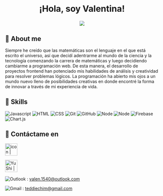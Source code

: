 <br />
<div align="center">

<h1 align="center">¡Hola, soy Valentina!</h1>
<h3 align="center">
  
![](https://user-images.githubusercontent.com/107264908/201364411-571510b3-31a7-4d94-857e-4e3d904a7c0a.gif)
  
  </div>

## :star2: About me
  
  Siempre he creído que las matemáticas son el lenguaje en el
que está escrito el universo, así que decidí adentrarme al
mundo de la ciencia y la tecnología comenzando la carrera de
matemáticas y luego decidiendo cambiarme a programación
web. De esta manera, el desarrollo de proyectos frontend han
potenciado mis habilidades de análisis y creatividad para
resolver problemas lógicos. La programación ha abierto mis
ojos a un mundo nuevo lleno de posibilidades creativas en
donde encontré la forma de innovar a través de mi experiencia
de vida.

## :space_invader: Skills
  
  
![Javascript](https://img.shields.io/badge/JavaScript-F7DF1E?style=for-the-badge&logo=javascript&logoColor=black)
![HTML](https://img.shields.io/badge/HTML5-E34F26?style=for-the-badge&logo=html5&logoColor=white)
![CSS](https://img.shields.io/badge/CSS-239120?&style=for-the-badge&logo=css3&logoColor=white)
![Git](https://img.shields.io/badge/git-%23F05033.svg?style=for-the-badge&logo=git&logoColor=white)
![GitHub](https://img.shields.io/badge/github-%23121011.svg?style=for-the-badge&logo=github&logoColor=white)
![Node](https://img.shields.io/badge/Node.js-43853D?style=for-the-badge&logo=node.js&logoColor=white)
![Node](https://img.shields.io/badge/Jest-323330?style=for-the-badge&logo=Jest&logoColor=white)
![Firebase](https://img.shields.io/badge/Firebase-039BE5?style=for-the-badge&logo=Firebase&logoColor=white)
![Chart.js](https://img.shields.io/badge/chart.js-F5788D.svg?style=for-the-badge&logo=chart.js&logoColor=white)
    
  
  
   ## :handshake: Contáctame en
  
  <a href="https://www.linkedin.com/in/valentina-cordoba-developer/"> <img align="center" src="https://raw.githubusercontent.com/peterthehan/peterthehan/master/assets/linkedin.svg" alt="icon | LinkedIn" width="40px"/></a>
  
  <a href="https://www.instagram.com/ted_pancito/"><img align="center" src="https://raw.githubusercontent.com/yushi1007/yushi1007/main/images/instagram.svg" alt="Yu Shi | Instagram" width="40px"/></a> <br>
  
![Outlook](https://img.shields.io/badge/Microsoft_Outlook-0078D4?style=for-the-badge&logo=microsoft-outlook&logoColor=white) : valen.1540@outlook.com <br>
  
![Gmail](https://img.shields.io/badge/Gmail-D14836?style=for-the-badge&logo=gmail&logoColor=white) : teddiechim@gmail.com
  

